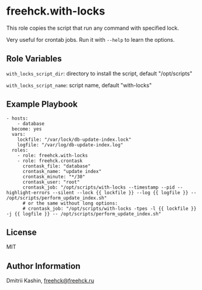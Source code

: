 freehck.with-locks
=========

This role copies the script that run any command with specified lock.

Very useful for crontab jobs. Run it with `--help` to learn the options.

Role Variables
--------------
`with_locks_script_dir`: directory to install the script, default "/opt/scripts"

`with_locks_script_name`: script name, default "with-locks"

Example Playbook
----------------

    - hosts:
        - database
      become: yes
	  vars:
	    lockfile: "/var/lock/db-update-index.lock"
		logfile: "/var/log/db-update-index.log"
      roles:
        - role: freehck.with-locks
		- role: freehck.crontask
		  crontask_file: "database"
		  crontask_name: "update index"
		  crontask_minute: "*/30"
		  crontask_user: "root"
		  crontask_job: "/opt/scripts/with-locks --timestamp --pid --highlight-errors --silent --lock {{ lockfile }} --log {{ logfile }} -- /opt/scripts/perform_update_index.sh"
		  # or the same without long options:
		  # crontask_job: "/opt/scripts/with-locks -tpes -l {{ lockfile }} -j {{ logfile }} -- /opt/scripts/perform_update_index.sh"

License
-------
MIT

Author Information
------------------
Dmitrii Kashin, <freehck@freehck.ru>
